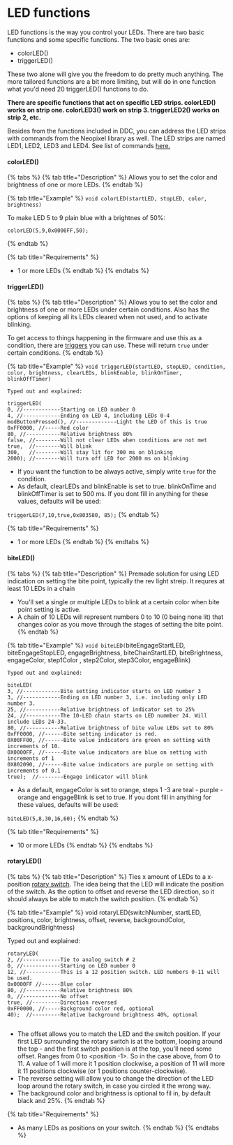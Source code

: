 # LED functions

LED functions is the way you control your LEDs. There are two basic functions and some specific functions. The two basic ones are:

* colorLED()
* triggerLED()

These two alone will give you the freedom to do pretty much anything. The more tailored functions are a bit more limiting, but will do in one function what you'd need 20 triggerLED() functions to do.&#x20;

**There are specific functions that act on specific LED strips. colorLED() works on strip one. colorLED3() work on strip 3. triggerLED2() works on strip 2, etc.**&#x20;

Besides from the functions included in DDC, you can address the LED strips with commands from the Neopixel library as well. The LED strips are named LED1, LED2, LED3 and LED4. See list of commands [here.](https://github.com/adafruit/Adafruit\_NeoPixel#functions)&#x20;

#### colorLED()

{% tabs %}
{% tab title="Description" %}
Allows you to set the color and brightness of one or more LEDs.&#x20;
{% endtab %}

{% tab title="Example" %}
`void colorLED(startLED, stopLED, color, brightness)`

To make LED 5 to 9 plain blue with a brightnes of 50%:

`colorLED(5,9,0x0000FF,50);`


{% endtab %}

{% tab title="Requirements" %}
* 1 or more LEDs
{% endtab %}
{% endtabs %}

#### triggerLED()

{% tabs %}
{% tab title="Description" %}
Allows you to set the color and brightness of one or more LEDs under certain conditions. Also has the options of keeping all its LEDs cleared when not used, and to activate blinking.&#x20;

To get access to things happening in the firmware and use this as a condition, there are [triggers](../../../advanced/conditional-coding/triggers.md) you can use. These will return `true` under certain conditions.&#x20;
{% endtab %}

{% tab title="Example" %}
`void triggerLED(startLED, stopLED, condition, color, brightness, clearLEDs, blinkEnable, blinkOnTimer, blinkOffTimer)`

`Typed out and explained:`

```
triggerLED(
0, //------------Starting on LED number 0
4, //------------Ending on LED 4, including LEDs 0-4
modButtonPressed(), //-------------Light the LED of this is true
0xFF0000, //-----Red color
80, //-----------Relative brightness 80%
false, //--------Will not clear LEDs when conditions are not met
true,  //--------Will blink
300,   //--------Will stay lit for 300 ms on blinking
2000); //--------Will turn off LED for 2000 ms on blinking
```

* If you want the function to be always active, simply write `true` for the condition.&#x20;
* As default, clearLEDs and blinkEnable is set to true. blinkOnTime and blinkOffTimer is set to 500 ms. If you dont fill in anything for these values, defaults will be used:

`triggerLED(7,10,true,0x803580, 85);`
{% endtab %}

{% tab title="Requirements" %}
* 1 or more LEDs
{% endtab %}
{% endtabs %}

#### biteLED()

{% tabs %}
{% tab title="Description" %}
Premade solution for using LED indication on setting the bite point, typically the rev light streip. It requres at least 10 LEDs in a chain

* You'll set a single or multiple LEDs to blink at a certain color when bite point setting is active.&#x20;
* A chain of 10 LEDs will represent numbers 0 to 10 (0 being none lit) that changes color as you move through the stages of setting the bite point.&#x20;
{% endtab %}

{% tab title="Example" %}
`void biteLED(`biteEngageStartLED, biteEngageStopLED, engageBrightness, biteChainStartLED, biteBrightness, engageColor, step1Color , step2Color, step3Color, engageBlink)

`Typed out and explained:`

```
biteLED(
3, //------------Bite setting indicator starts on LED number 3
3, //------------Ending on LED number 3, i.e. including only LED number 3.
25, //-----------Relative brightness of indicator set to 25%
24, //-----------The 10-LED chain starts on LED nummber 24. Will include LEDs 24-33.
80, //-----------Relative brightness of bite value LEDs set to 80%
0xFF0000, //------Bite setting indicator is red.
0X00FF00, //------Bite value indicators are green on setting with increments of 10.
0X0000FF, //------Bite value indicators are blue on setting with increments of 1
0X802090, //------Bite value indicators are purple on setting with increments of 0.1
true);  //--------Engage indicator will blink

```

* As a default, engageColor is set to orange, steps 1 -3 are teal - purple - orange and engageBlink is set to true. If you dont fill in anything for these values, defaults will be used:

`biteLED(5,8,30,16,60);`
{% endtab %}

{% tab title="Requirements" %}
* 10 or more LEDs
{% endtab %}
{% endtabs %}

#### rotaryLED()

{% tabs %}
{% tab title="Description" %}
Ties x amount of LEDs to a x-position [rotary switch](../../../../switch-library/rotary-switches/). The idea being that the LED will indicate the position of the switch. As the option to offset and reverse the LED direction, so it should always be able to match the switch position.&#x20;
{% endtab %}

{% tab title="Example" %}
void rotaryLED(switchNumber, startLED,  positions, color, brightness,  offset, reverse, backgroundColor, backgroundBrightness)

Typed out and explained:

```
rotaryLED(
2, //------------Tie to analog switch # 2
0, //------------Starting on LED number 0
12, //-----------This is a 12 position switch. LED numbers 0-11 will be used.
0x0000FF //------Blue color
80, //-----------Relative brightness 80%
0, //------------No offset
true, //---------Direction reversed
0xFF0000, //-----Background color red, optional
40);  //---------Relative background brightness 40%, optional


```

* The offset allows you to match the LED and the switch position. If your first LED surrounding the rotary switch is at the bottom, looping around the top - and the first switch position is at the top, you'll need some offset. Ranges from 0 to \<position -1>. So in the case above, from 0 to 11. A value of 1 will more it 1 position clockwise, a position of 11 will more it 11 positions clockwise (or 1 positions counter-clockwise).&#x20;
* The reverse setting will allow you to change the direction of the LED loop around the rotary switch, in case you circled it the wrong way.&#x20;
* The background color and brightness is optional to fil in, by default black and 25%.&#x20;
{% endtab %}

{% tab title="Requirements" %}
* As many LEDs as positions on your switch.
{% endtab %}
{% endtabs %}



